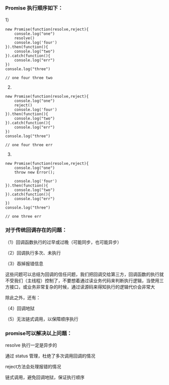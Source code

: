 ### Promise 执行顺序如下：

1）
```
new Promise(function(resolve,reject){
	console.log("one")
	resolve()
	console.log('four')
}).then(function(){
    console.log("two")
}).catch(function(){
    console.log("err")
})
console.log("three")

// one four three two
```
2)
```
new Promise(function(resolve,reject){
	console.log("one")
	reject()
	console.log('four')
}).then(function(){
    console.log("two")
}).catch(function(){
    console.log("err")
})
console.log("three")

// one four three err
```
3)
```
new Promise(function(resolve,reject){
	console.log("one")
	throw new Error();
	
	console.log('four')
}).then(function(){
    console.log("two")
}).catch(function(){
    console.log("err")
})
console.log("three")

// one three err
```

### 对于传统回调存在的问题：

（1）回调函数执行的过早或过晚（可能同步，也可能异步）

（2）回调执行多次、未执行

（3）吞掉报错信息

这些问题可以总结为回调的信任问题，我们把回调交给第三方，回调函数的执行就不受我们（主线程）控制了，不要想着通过读业务代码来判断执行逻辑，当使用三方接口，或业务非常复杂的时候，通过读源码来得知执行的逻辑代价会非常大

除此之外，还有：

（4）回调地狱

（5）无法链式调用，以保障顺序执行

### promise可以解决以上问题：

resolve 执行一定是异步的

通过 status 管理，杜绝了多次调用回调的情况

reject方法会处理报错的情况

链式调用，避免回调地狱，保证执行顺序




